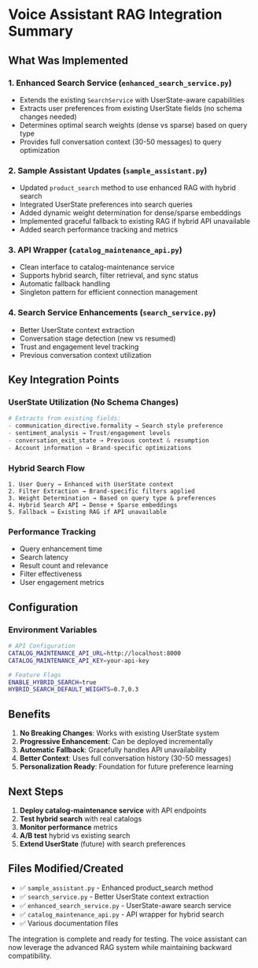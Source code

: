 # Voice Assistant RAG Integration Summary

## What Was Implemented

### 1. **Enhanced Search Service** (`enhanced_search_service.py`)
- Extends the existing `SearchService` with UserState-aware capabilities
- Extracts user preferences from existing UserState fields (no schema changes needed)
- Determines optimal search weights (dense vs sparse) based on query type
- Provides full conversation context (30-50 messages) to query optimization

### 2. **Sample Assistant Updates** (`sample_assistant.py`)
- Updated `product_search` method to use enhanced RAG with hybrid search
- Integrated UserState preferences into search queries
- Added dynamic weight determination for dense/sparse embeddings
- Implemented graceful fallback to existing RAG if hybrid API unavailable
- Added search performance tracking and metrics

### 3. **API Wrapper** (`catalog_maintenance_api.py`)
- Clean interface to catalog-maintenance service
- Supports hybrid search, filter retrieval, and sync status
- Automatic fallback handling
- Singleton pattern for efficient connection management

### 4. **Search Service Enhancements** (`search_service.py`)
- Better UserState context extraction
- Conversation stage detection (new vs resumed)
- Trust and engagement level tracking
- Previous conversation context utilization

## Key Integration Points

### UserState Utilization (No Schema Changes)
```python
# Extracts from existing fields:
- communication_directive.formality → Search style preference
- sentiment_analysis → Trust/engagement levels
- conversation_exit_state → Previous context & resumption
- Account information → Brand-specific optimizations
```

### Hybrid Search Flow
```
1. User Query → Enhanced with UserState context
2. Filter Extraction → Brand-specific filters applied
3. Weight Determination → Based on query type & preferences
4. Hybrid Search API → Dense + Sparse embeddings
5. Fallback → Existing RAG if API unavailable
```

### Performance Tracking
- Query enhancement time
- Search latency
- Result count and relevance
- Filter effectiveness
- User engagement metrics

## Configuration

### Environment Variables
```bash
# API Configuration
CATALOG_MAINTENANCE_API_URL=http://localhost:8000
CATALOG_MAINTENANCE_API_KEY=your-api-key

# Feature Flags
ENABLE_HYBRID_SEARCH=true
HYBRID_SEARCH_DEFAULT_WEIGHTS=0.7,0.3
```

## Benefits

1. **No Breaking Changes**: Works with existing UserState system
2. **Progressive Enhancement**: Can be deployed incrementally
3. **Automatic Fallback**: Gracefully handles API unavailability
4. **Better Context**: Uses full conversation history (30-50 messages)
5. **Personalization Ready**: Foundation for future preference learning

## Next Steps

1. **Deploy catalog-maintenance service** with API endpoints
2. **Test hybrid search** with real catalogs
3. **Monitor performance** metrics
4. **A/B test** hybrid vs existing search
5. **Extend UserState** (future) with search preferences

## Files Modified/Created

- ✅ `sample_assistant.py` - Enhanced product_search method
- ✅ `search_service.py` - Better UserState context extraction
- ✅ `enhanced_search_service.py` - UserState-aware search service
- ✅ `catalog_maintenance_api.py` - API wrapper for hybrid search
- ✅ Various documentation files

The integration is complete and ready for testing. The voice assistant can now leverage the advanced RAG system while maintaining backward compatibility.